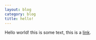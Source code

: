 ```yaml
---
layout: blog
category: blog
title: hello!
---
```


Hello world! this is some text, this is a [link](blergh).
